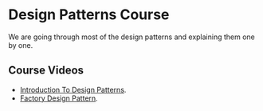 # Design Patterns Course
We are going through most of the design patterns and explaining them one by one.

## Course Videos
- [Introduction To Design Patterns](https://youtu.be/n7mN3_q14Dg).
- [Factory Design Pattern](#).